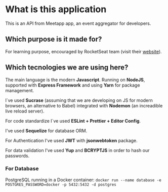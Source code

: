 # What is this application

This is an API from Meetapp app, an event aggregator for developers.

## Which purpose is it made for?

For learning purpose, encouraged by RocketSeat team (visit their [website](https://www.rocketseat.com.br)).

## Which tecnologies we are using here?

The main language is the modern **Javascript**. Running on **NodeJS**, supported with **Express Framework** and using **Yarn** for package management.

I`ve used **Sucrase** (assuming that we are developing on JS for modern browsers, an alternative to Babel) integrated with **Nodemon** (an increadible live reload server).

For code standardize I`ve used **ESLint + Prettier + Editor Config**.

I've used **Sequelize** for database ORM.

For Authentication I've used **JWT** with **jsonwebtoken** package.

For data validation I've used **Yup** and **BCRYPTJS** in order to hash our passwords.

### For Database

PostgreSQL running in a Docker container:
`docker run --name database -e POSTGRES_PASSWORD=docker -p 5432:5432 -d postgres`
